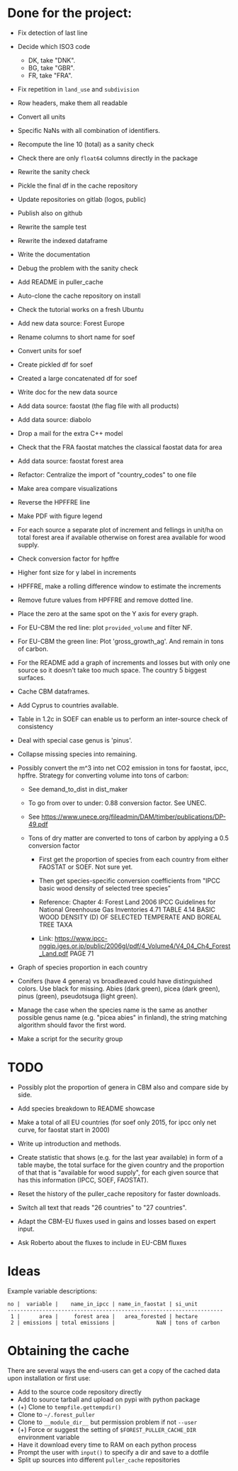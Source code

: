 # Done for the project:

* Fix detection of last line

* Decide which ISO3 code
    - DK, take "DNK".
    - BG, take "GBR".
    - FR, take "FRA".

* Fix repetition in `land_use` and `subdivision`

* Row headers, make them all readable

* Convert all units

* Specific NaNs with all combination of identifiers.

* Recompute the line 10 (total) as a sanity check

* Check there are only `float64` columns directly in the package

* Rewrite the sanity check

* Pickle the final df in the cache repository

* Update repositories on gitlab (logos, public)

* Publish also on github

* Rewrite the sample test

* Rewrite the indexed dataframe

* Write the documentation

* Debug the problem with the sanity check

* Add README in puller_cache

* Auto-clone the cache repository on install

* Check the tutorial works on a fresh Ubuntu

* Add new data source: Forest Europe

* Rename columns to short name for soef

* Convert units for soef

* Create pickled df for soef

* Created a large concatenated df for soef

* Write doc for the new data source

* Add data source: faostat (the flag file with all products)

* Add data source: diabolo

* Drop a mail for the extra C++ model

* Check that the FRA faostat matches the classical faostat data for area

* Add data source: faostat forest area

* Refactor: Centralize the import of "country_codes" to one file

* Make area compare visualizations

* Reverse the HPFFRE line

* Make PDF with figure legend

* For each source a separate plot of increment and fellings in unit/ha on total forest area if available otherwise on forest area available for wood supply.

* Check conversion factor for hpffre

* Higher font size for y label in increments

* HPFFRE, make a rolling difference window to estimate the increments

* Remove future values from HPFFRE and remove dotted line.

* Place the zero at the same spot on the Y axis for every graph.

* For EU-CBM the red line: plot `provided_volume` and filter NF.

* For EU-CBM the green line: Plot 'gross_growth_ag'. And remain in tons of carbon.

* For the README add a graph of increments and losses but with only one source so it doesn't take too much space. The country 5 biggest surfaces.

* Cache CBM dataframes.

* Add Cyprus to countries available.

* Table in 1.2c in SOEF can enable us to perform an inter-source check of consistency

* Deal with special case genus is 'pinus'.

* Collapse missing species into remaining.

* Possibly convert the m^3 into net CO2 emission in tons for faostat, ipcc, hpffre.  Strategy for converting volume into tons of carbon:

  - See demand_to_dist in dist_maker

  - To go from over to under: 0.88 conversion factor. See UNEC.

  - See https://www.unece.org/fileadmin/DAM/timber/publications/DP-49.pdf

  - Tons of dry matter are converted to tons of carbon by applying a 0.5 conversion factor

    - First get the proportion of species from each country from either FAOSTAT or SOEF. Not sure yet.

    - Then get species-specific conversion coefficients from "IPCC basic wood density of selected tree species"

     - Reference: Chapter 4: Forest Land 2006 IPCC Guidelines for National Greenhouse Gas Inventories 4.71 TABLE 4.14 BASIC WOOD DENSITY (D) OF SELECTED TEMPERATE AND BOREAL TREE TAXA

    - Link: https://www.ipcc-nggip.iges.or.jp/public/2006gl/pdf/4_Volume4/V4_04_Ch4_Forest_Land.pdf   PAGE 71

* Graph of species proportion in each country

* Conifers (have 4 genera) vs broadleaved could have distinguished colors. Use black for missing. Abies (dark green), picea (dark green), pinus (green), pseudotsuga (light green).

* Manage the case when the species name is the same as another possible genus name (e.g. "picea abies" in finland), the string matching algorithm should favor the first word.

* Make a script for the security group


# TODO

* Possibly plot the proportion of genera in CBM also and compare side by side.

* Add species breakdown to README showcase

* Make a total of all EU countries (for soef only 2015, for ipcc only net curve, for faostat start in 2000)

* Write up introduction and methods.

* Create statistic that shows (e.g. for the last year available) in form of a table maybe, the total surface for the given country and the proportion of that that is "available for wood supply", for each given source that has this information (IPCC, SOEF, FAOSTAT).

* Reset the history of the puller_cache repository for faster downloads.

* Switch all text that reads "26 countries" to "27 countries".

* Adapt the CBM-EU fluxes used in gains and losses based on expert input.

* Ask Roberto about the fluxes to include in EU-CBM fluxes


# Ideas

Example variable descriptions:

    no |  variable |    name_in_ipcc | name_in_faostat | si_unit
    --------------------------------------------------------------------
     1 |      area |     forest area |   area_forested | hectare
     2 | emissions | total emissions |             NaN | tons of carbon


# Obtaining the cache

There are several ways the end-users can get a copy of the cached data upon installation or first use:

- Add to the source code repository directly
- Add to source tarball and upload on pypi with python package
- (+) Clone to `tempfile.gettempdir()`
- Clone to `~/.forest_puller`
- Clone to `__module_dir__` but permission problem if not `--user`
- (+) Force or suggest the setting of `$FOREST_PULLER_CACHE_DIR` environment variable
- Have it download every time to RAM on each python process
- Prompt the user with `input()` to specify a dir and save to a dotfile
- Split up sources into different `puller_cache` repositories
